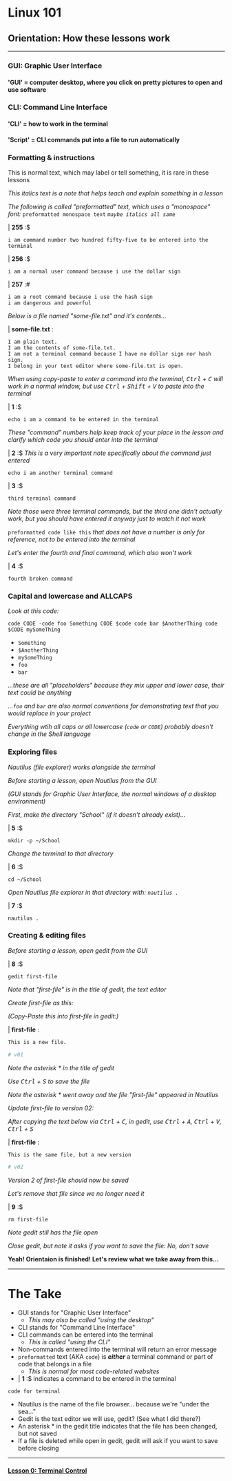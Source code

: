 # Linux 101
## Orientation: How these lessons work

___

### GUI: Graphic User Interface

#### 'GUI' = computer desktop, where you click on pretty pictures to open and use software

### CLI: Command Line Interface

#### 'CLI' = how to work in the terminal

#### 'Script' = CLI commands put into a file to run automatically

### Formatting & instructions

This is normal text, which may label or tell something, it is rare in these lessons

*This italics text is a note that helps teach and explain something in a lesson*

*The following is called "preformatted" text, which uses a "monospace" font:* `preformatted monospace text` *`maybe italics all same`*

| **255** :$

```console
i am command number two hundred fifty-five to be entered into the terminal
```

| **256** :$

```console
i am a normal user command because i use the dollar sign
```

| **257** :#

```console
i am a root command because i use the hash sign
i am dangerous and powerful
```

*Below is a file named "some-file.txt" and it's contents...*

| **some-file.txt** :

```
I am plain text.
I am the contents of some-file.txt.
I am not a terminal command because I have no dollar sign nor hash sign.
I belong in your text editor where some-file.txt is open.
```

*When using copy-paste to enter a command into the terminal, <kbd>Ctrl</kbd> + <kbd>C</kbd> will work in a normal window, but use <kbd>Ctrl</kbd> + <kbd>Shift</kbd> + <kbd>V</kbd> to paste into the terminal*

| **1** :$

```console
echo i am a command to be entered in the terminal
```

*These "command" numbers help keep track of your place in the lesson and clarify which code you should enter into the terminal*

| **2** :$ *This is a very important note specifically about the command just entered*

```console
echo i am another terminal command
```

| **3** :$

```console
third terminal command
```

*Note those were three terminal commands, but the third one didn't actually work, but you should have entered it anyway just to watch it not work*

`preformatted code like this` *that does not have a number is only for reference, not to be entered into the terminal*

*Let's enter the fourth and final command, which also won't work*

| **4** :$

```console
fourth broken command
```

### Capital and lowercase and ALLCAPS

*Look at this code:*

`code CODE -code foo Something CODE $code code bar $AnotherThing code $CODE mySomeThing`

- `Something`
- `$AnotherThing`
- `mySomeThing`
- `foo`
- `bar`

*...these are all "placeholders" because they mix upper and lower case, their text could be anything*

*...`foo` and `bar` are also normal conventions for demonstrating text that you would replace in your project*

*Everything wtih all caps or all lowercase (`code` or `CODE`) probably doesn't change in the Shell language*

### Exploring files

*Nautilus (file explorer) works alongside the terminal*

*Before starting a lesson, open Nautilus from the GUI*

*(GUI stands for Graphic User Interface, the normal windows of a desktop environment)*

*First, make the directory "School" (if it doesn't already exist)...*

| **5** :$

```console
mkdir -p ~/School
```

*Change the terminal to that directory*

| **6** :$

```console
cd ~/School
```

*Open Nautilus file explorer in that directory with: `nautilus .`*

| **7** :$

```console
nautilus .
```

### Creating & editing files

*Before starting a lesson, open gedit from the GUI*

| **8** :$

```console
gedit first-file
```

*Note that "first-file" is in the title of gedit, the text editor*

*Create first-file as this:*

*(Copy-Paste this into first-file in gedit:)*

| **first-file** :

```sh
This is a new file.

# v01
```

*Note the asterisk * in the title of gedit*

*Use <kbd>Ctrl</kbd> + <kbd>S</kbd> to save the file*

*Note the asterisk * went away and the file "first-file" appeared in Nautilus*

*Update first-file to version 02:*

*After copying the text below via <kbd>Ctrl</kbd> + <kbd>C</kbd>, in gedit, use <kbd>Ctrl</kbd> + <kbd>A</kbd>, <kbd>Ctrl</kbd> + <kbd>V</kbd>, <kbd>Ctrl</kbd> + <kbd>S</kbd>*

| **first-file** :

```sh
This is the same file, but a new version

# v02
```

*Version 2 of first-file should now be saved*

*Let's remove that file since we no longer need it*

| **9** :$

```console
rm first-file
```

*Note gedit still has the file open*

*Close gedit, but note it asks if you want to save the file: No, don't save*


**Yeah! Orientaion is finished! Let's review what we take away from this...**

___

# The Take

- GUI stands for "Graphic User Interface"
  - *This may also be called "using the desktop"*
- CLI stands for "Command Line Interface"
- CLI commands can be entered into the terminal
  - *This is called "using the CLI"*
- Non-commands entered into the terminal will return an error message
- `preformatted` text (AKA `code`) is ***either*** a terminal command or part of code that belongs in a file
  - *This is normal for most code-related websites*
- | **1** :$ indicates a command to be entered in the terminal

```console
code for terminal
```
- Nautilus is the name of the file browser... because we're "under the sea..."
- Gedit is the text editor we will use, gedit? (See what I did there?)
- An asterisk * in the gedit title indicates that the file has been changed, but not saved
- If a file is deleted while open in gedit, gedit will ask if you want to save before closing

___
#### [Lesson 0: Terminal Control](https://github.com/inkVerb/vip/blob/master/101/Lesson-00.md)
